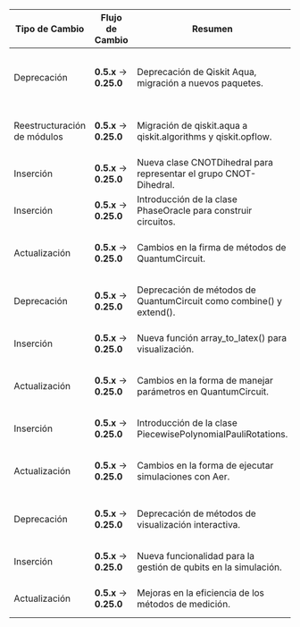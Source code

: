 | Tipo de Cambio                       | Flujo de Cambio            | Resumen                                                                 | Código Pre-Migración | Código Post-Migración | Dificultad | Impacto SE/QSE                                     | Referencias                                                                                          |
|--------------------------------------|----------------------------|------------------------------------------------------------------------|----------------------|-----------------------|------------|---------------------------------------------------|------------------------------------------------------------------------------------------------------|
| Deprecación                          | **0.5.x** → **0.25.0**    | Deprecación de Qiskit Aqua, migración a nuevos paquetes.               |                      |                       | Alta       | SE/QSE (requiere migración a nuevos paquetes)     | [Release Notes](https://docs.quantum.ibm.com/api/qiskit/release-notes/0.25.0)                      |
| Reestructuración de módulos          | **0.5.x** → **0.25.0**    | Migración de qiskit.aqua a qiskit.algorithms y qiskit.opflow.        |                      |                       | Alta       | SE/QSE (requiere cambios en el código)            | [Release Notes](https://docs.quantum.ibm.com/api/qiskit/release-notes/0.25.0)                      |
| Inserción                            | **0.5.x** → **0.25.0**    | Nueva clase CNOTDihedral para representar el grupo CNOT-Dihedral.      |                      |                       | Moderada   | SE/QSE (nueva funcionalidad)                       | [Release Notes](https://docs.quantum.ibm.com/api/qiskit/release-notes/0.25.0)                      |
| Inserción                            | **0.5.x** → **0.25.0**    | Introducción de la clase PhaseOracle para construir circuitos.        |                      |                       | Moderada   | SE/QSE (nueva funcionalidad)                       | [Release Notes](https://docs.quantum.ibm.com/api/qiskit/release-notes/0.25.0)                      |
| Actualización                        | **0.5.x** → **0.25.0**    | Cambios en la firma de métodos de QuantumCircuit.                     |                      |                       | Moderada   | SE/QSE (requiere ajustes en el código)            | [Release Notes](https://docs.quantum.ibm.com/api/qiskit/release-notes/0.25.0)                      |
| Deprecación                          | **0.5.x** → **0.25.0**    | Deprecación de métodos de QuantumCircuit como combine() y extend().   |                      |                       | Moderada   | SE/QSE (requiere cambios en el código)            | [Release Notes](https://docs.quantum.ibm.com/api/qiskit/release-notes/0.25.0)                      |
| Inserción                            | **0.5.x** → **0.25.0**    | Nueva función array_to_latex() para visualización.                    |                      |                       | Baja       | SE/QSE (nueva funcionalidad)                       | [Release Notes](https://docs.quantum.ibm.com/api/qiskit/release-notes/0.25.0)                      |
| Actualización                        | **0.5.x** → **0.25.0**    | Cambios en la forma de manejar parámetros en QuantumCircuit.          |                      |                       | Moderada   | SE/QSE (requiere ajustes en el código)            | [Release Notes](https://docs.quantum.ibm.com/api/qiskit/release-notes/0.25.0)                      |
| Inserción                            | **0.5.x** → **0.25.0**    | Introducción de la clase PiecewisePolynomialPauliRotations.           |                      |                       | Moderada   | SE/QSE (nueva funcionalidad)                       | [Release Notes](https://docs.quantum.ibm.com/api/qiskit/release-notes/0.25.0)                      |
| Actualización                        | **0.5.x** → **0.25.0**    | Cambios en la forma de ejecutar simulaciones con Aer.                 |                      |                       | Moderada   | SE/QSE (requiere ajustes en el código)            | [Release Notes](https://docs.quantum.ibm.com/api/qiskit/release-notes/0.25.0)                      |
| Deprecación                          | **0.5.x** → **0.25.0**    | Deprecación de métodos de visualización interactiva.                  |                      |                       | Moderada   | SE/QSE (requiere cambios en el código)            | [Release Notes](https://docs.quantum.ibm.com/api/qiskit/release-notes/0.25.0)                      |
| Inserción                            | **0.5.x** → **0.25.0**    | Nueva funcionalidad para la gestión de qubits en la simulación.       |                      |                       | Baja       | SE/QSE (nueva funcionalidad)                       | [Release Notes](https://docs.quantum.ibm.com/api/qiskit/release-notes/0.25.0)                      |
| Actualización                        | **0.5.x** → **0.25.0**    | Mejoras en la eficiencia de los métodos de medición.                  |                      |                       | Baja       | SE/QSE (mejoras de rendimiento)                    | [Release Notes](https://docs.quantum.ibm.com/api/qiskit/release-notes/0.25.0)                      |